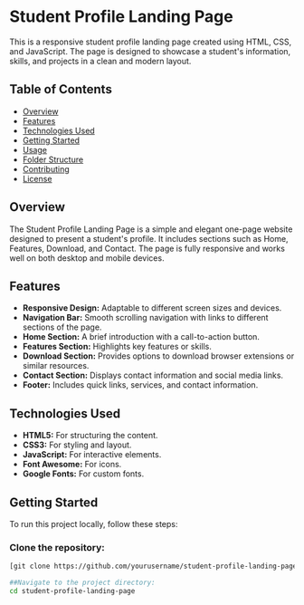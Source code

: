 # Student Profile Landing Page

This is a responsive student profile landing page created using HTML, CSS, and JavaScript. The page is designed to showcase a student's information, skills, and projects in a clean and modern layout.

## Table of Contents

- [Overview](#overview)
- [Features](#features)
- [Technologies Used](#technologies-used)
- [Getting Started](#getting-started)
- [Usage](#usage)
- [Folder Structure](#folder-structure)
- [Contributing](#contributing)
- [License](#license)

## Overview

The Student Profile Landing Page is a simple and elegant one-page website designed to present a student's profile. It includes sections such as Home, Features, Download, and Contact. The page is fully responsive and works well on both desktop and mobile devices.

## Features

- **Responsive Design:** Adaptable to different screen sizes and devices.
- **Navigation Bar:** Smooth scrolling navigation with links to different sections of the page.
- **Home Section:** A brief introduction with a call-to-action button.
- **Features Section:** Highlights key features or skills.
- **Download Section:** Provides options to download browser extensions or similar resources.
- **Contact Section:** Displays contact information and social media links.
- **Footer:** Includes quick links, services, and contact information.

## Technologies Used

- **HTML5:** For structuring the content.
- **CSS3:** For styling and layout.
- **JavaScript:** For interactive elements.
- **Font Awesome:** For icons.
- **Google Fonts:** For custom fonts.

## Getting Started

To run this project locally, follow these steps:

### Clone the repository:

```bash
[git clone https://github.com/yourusername/student-profile-landing-page.git](https://github.com/SREERAM9652/TECHOCTANET_TASK1.git)

##Navigate to the project directory:
cd student-profile-landing-page
